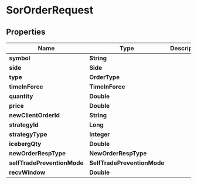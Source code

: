 

# SorOrderRequest


## Properties

| Name | Type | Description | Notes |
|------------ | ------------- | ------------- | -------------|
|**symbol** | **String** |  |  |
|**side** | **Side** |  |  |
|**type** | **OrderType** |  |  |
|**timeInForce** | **TimeInForce** |  |  [optional] |
|**quantity** | **Double** |  |  |
|**price** | **Double** |  |  [optional] |
|**newClientOrderId** | **String** |  |  [optional] |
|**strategyId** | **Long** |  |  [optional] |
|**strategyType** | **Integer** |  |  [optional] |
|**icebergQty** | **Double** |  |  [optional] |
|**newOrderRespType** | **NewOrderRespType** |  |  [optional] |
|**selfTradePreventionMode** | **SelfTradePreventionMode** |  |  [optional] |
|**recvWindow** | **Double** |  |  [optional] |



